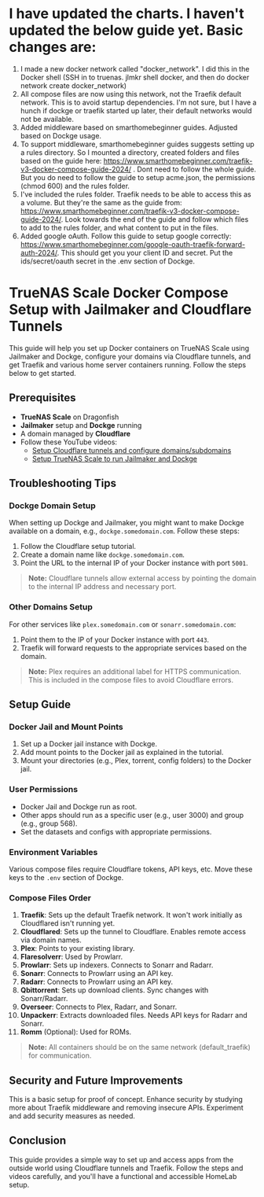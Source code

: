 <!-- @format -->

# I have updated the charts. I haven't updated the below guide yet. Basic changes are:

1. I made a new docker network called "docker_network". I did this in the Docker shell (SSH in to truenas. jlmkr shell docker, and then do docker network create docker_network)
2. All compose files are now using this network, not the Traefik default network. This is to avoid startup dependencies. I'm not sure, but I have a hunch if dockge or traefik started up later, their default networks would not be available.
3. Added middleware based on smarthomebeginner guides. Adjusted based on Dockge usage.
4. To support middleware, smarthomebeginner guides suggests setting up a rules directory. So I mounted a directory, created folders and files based on the guide here: https://www.smarthomebeginner.com/traefik-v3-docker-compose-guide-2024/ . Dont need to follow the whole guide. But you do need to follow the guide to setup acme.json, the permissions (chmod 600) and the rules folder.
5. I've included the rules folder. Traefik needs to be able to access this as a volume. But they're the same as the guide from: https://www.smarthomebeginner.com/traefik-v3-docker-compose-guide-2024/. Look towards the end of the guide and follow which files to add to the rules folder, and what content to put in the files.
6. Added google oAuth. Follow this guide to setup google correctly: https://www.smarthomebeginner.com/google-oauth-traefik-forward-auth-2024/. This should get you your client ID and secret. Put the ids/secret/oauth secret in the .env section of Dockge.

# TrueNAS Scale Docker Compose Setup with Jailmaker and Cloudflare Tunnels

This guide will help you set up Docker containers on TrueNAS Scale using Jailmaker and Dockge, configure your domains via Cloudflare tunnels, and get Traefik and various home server containers running. Follow the steps below to get started.

## Prerequisites

- **TrueNAS Scale** on Dragonfish
- **Jailmaker** setup and **Dockge** running
- A domain managed by **Cloudflare**
- Follow these YouTube videos:
  - [Setup Cloudflare tunnels and configure domains/subdomains](https://www.youtube.com/watch?v=yMmxw-DZ5Ec)
  - [Setup TrueNAS Scale to run Jailmaker and Dockge](https://www.youtube.com/watch?v=yMmxw-DZ5Ec)

## Troubleshooting Tips

### Dockge Domain Setup

When setting up Dockge and Jailmaker, you might want to make Dockge available on a domain, e.g., `dockge.somedomain.com`. Follow these steps:

1. Follow the Cloudflare setup tutorial.
2. Create a domain name like `dockge.somedomain.com`.
3. Point the URL to the internal IP of your Docker instance with port `5001`.

> **Note:** Cloudflare tunnels allow external access by pointing the domain to the internal IP address and necessary port.

### Other Domains Setup

For other services like `plex.somedomain.com` or `sonarr.somedomain.com`:

1. Point them to the IP of your Docker instance with port `443`.
2. Traefik will forward requests to the appropriate services based on the domain.

> **Note:** Plex requires an additional label for HTTPS communication. This is included in the compose files to avoid Cloudflare errors.

## Setup Guide

### Docker Jail and Mount Points

1. Set up a Docker jail instance with Dockge.
2. Add mount points to the Docker jail as explained in the tutorial.
3. Mount your directories (e.g., Plex, torrent, config folders) to the Docker jail.

### User Permissions

- Docker Jail and Dockge run as root.
- Other apps should run as a specific user (e.g., user 3000) and group (e.g., group 568).
- Set the datasets and configs with appropriate permissions.

### Environment Variables

Various compose files require Cloudflare tokens, API keys, etc. Move these keys to the `.env` section of Dockge.

### Compose Files Order

1. **Traefik**: Sets up the default Traefik network. It won't work initially as Cloudflared isn't running yet.
2. **Cloudflared**: Sets up the tunnel to Cloudflare. Enables remote access via domain names.
3. **Plex**: Points to your existing library.
4. **Flaresolverr**: Used by Prowlarr.
5. **Prowlarr**: Sets up indexers. Connects to Sonarr and Radarr.
6. **Sonarr**: Connects to Prowlarr using an API key.
7. **Radarr**: Connects to Prowlarr using an API key.
8. **Qbittorrent**: Sets up download clients. Sync changes with Sonarr/Radarr.
9. **Overseer**: Connects to Plex, Radarr, and Sonarr.
10. **Unpackerr**: Extracts downloaded files. Needs API keys for Radarr and Sonarr.
11. **Romm** (Optional): Used for ROMs.

> **Note:** All containers should be on the same network (default_traefik) for communication.

## Security and Future Improvements

This is a basic setup for proof of concept. Enhance security by studying more about Traefik middleware and removing insecure APIs. Experiment and add security measures as needed.

## Conclusion

This guide provides a simple way to set up and access apps from the outside world using Cloudflare tunnels and Traefik. Follow the steps and videos carefully, and you'll have a functional and accessible HomeLab setup.
